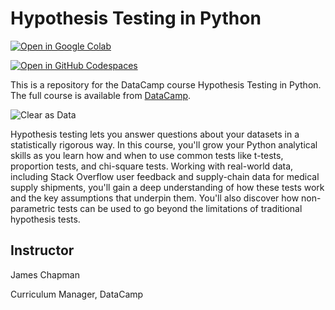 # Hypothesis Testing in Python

[![Open in Google Colab](https://colab.research.google.com/assets/colab-badge.svg)](https://colab.research.google.com/github/datttrian/hypothesis-testing-in-python/blob/main/src/notebook.ipynb)

[![Open in GitHub Codespaces](https://github.com/codespaces/badge.svg)](https://codespaces.new/datttrian/hypothesis-testing-in-python)

This is a repository for the DataCamp course Hypothesis Testing in Python. The
full course is available from [DataCamp](https://www.datacamp.com/courses/hypothesis-testing-in-python).

![Clear as Data](http://drive.google.com/uc?export=view&id=1PJVtMhPE_h3g2c9wXm9tf6_pIhvMyDRI)

Hypothesis testing lets you answer questions about your datasets in a statistically rigorous way. In this course, you'll grow your Python analytical skills as you learn how and when to use common tests like t-tests, proportion tests, and chi-square tests. Working with real-world data, including Stack Overflow user feedback and supply-chain data for medical supply shipments, you'll gain a deep understanding of how these tests work and the key assumptions that underpin them. You'll also discover how non-parametric tests can be used to go beyond the limitations of traditional hypothesis tests.

## Instructor

James Chapman

Curriculum Manager, DataCamp
